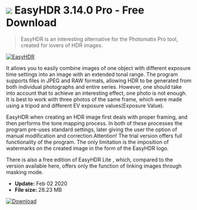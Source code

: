 # ![](https://cdn.softexe.net/static/icon/win.gif) EasyHDR 3.14.0 Pro - Free Download

> EasyHDR is an interesting alternative for the Photomatix Pro tool, created for lovers of HDR images.

[![EasyHDR](https://gallery.dpcdn.pl/imgc/Tools/925/g_-_420x350_1.5_-_x20100509165940.png)](https://softexe.net/win/multimedia/graphics-editors/easyhdr:hebh.html)

It allows you to easily combine images of one object with different exposure time settings into an image with an extended tonal range. The program supports files in JPEG and RAW formats, allowing HDR to be generated from both individual photographs and entire series. However, one should take into account that to achieve an interesting effect, one photo is not enough. It is best to work with three photos of the same frame, which were made using a tripod and different EV exposure values ​​(Exposure Value).
 
 EasyHDR when creating an HDR image first deals with proper framing, and then performs the tone mapping process. In both of these processes the program pre-uses standard settings, later giving the user the option of manual modification and correction.Attention!
 The trial version offers full functionality of the program. The only limitation is the imposition of watermarks on the created image in the form of the EasyHDR logo.
 
 There is also a free edition of EasyHDR Lite , which, compared to the version available here, offers only the function of linking images through masking mode.


- **Update:** Feb 02 2020
- **File size:** 28.23 MB

[![Download](https://cdn.softexe.net/static/img/download.png)](https://softexe.net/win/multimedia/graphics-editors/easyhdr:hebh.html)

